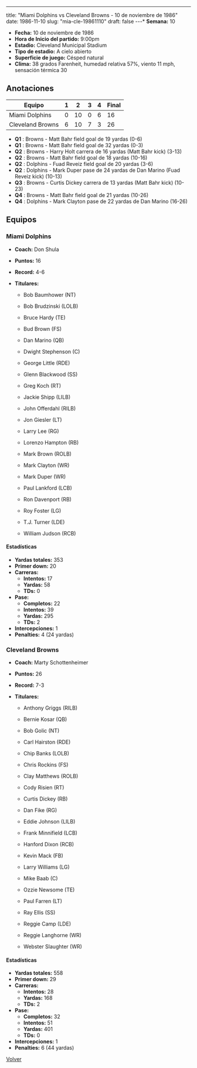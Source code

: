 ---
title: "Miami Dolphins vs Cleveland Browns - 10 de noviembre de 1986"
date: 1986-11-10
slug: "mia-cle-19861110"
draft: false
---* **Semana:** 10
* **Fecha:** 10 de noviembre de 1986
* **Hora de Inicio del partido:** 9:00pm
* **Estadio:** Cleveland Municipal Stadium
* **Tipo de estadio:** A cielo abierto
* **Superficie de juego:** Césped natural
* **Clima:** 38 grados Farenheit, humedad relativa 57%, viento 11 mph, sensación térmica 30




## Anotaciones
| Equipo | 1 | 2 | 3 | 4 | Final |
|--------|---|---|---|---|-------|
| Miami Dolphins  | 0 | 10 | 0 | 6  | 16 |
| Cleveland Browns  | 6 | 10 | 7 | 3  | 26 |
* **Q1** : Browns - Matt Bahr field goal de 19 yardas (0-6)
* **Q1** : Browns - Matt Bahr field goal de 32 yardas (0-3)
* **Q2** : Browns - Harry Holt carrera de 16 yardas (Matt Bahr kick) (3-13)
* **Q2** : Browns - Matt Bahr field goal de 18 yardas (10-16)
* **Q2** : Dolphins - Fuad Reveiz field goal de 20 yardas (3-6)
* **Q2** : Dolphins - Mark Duper pase de 24 yardas de Dan Marino (Fuad Reveiz kick) (10-13)
* **Q3** : Browns - Curtis Dickey carrera de 13 yardas (Matt Bahr kick) (10-23)
* **Q4** : Browns - Matt Bahr field goal de 21 yardas (10-26)
* **Q4** : Dolphins - Mark Clayton pase de 22 yardas de Dan Marino (16-26)


## Equipos


### Miami Dolphins
* **Coach:** Don Shula
* **Puntos:** 16
* **Record:** 4-6
* **Titulares:** 

  * Bob Baumhower (NT) 

  * Bob Brudzinski (LOLB) 

  * Bruce Hardy (TE) 

  * Bud Brown (FS) 

  * Dan Marino (QB) 

  * Dwight Stephenson (C) 

  * George Little (RDE) 

  * Glenn Blackwood (SS) 

  * Greg Koch (RT) 

  * Jackie Shipp (LILB) 

  * John Offerdahl (RILB) 

  * Jon Giesler (LT) 

  * Larry Lee (RG) 

  * Lorenzo Hampton (RB) 

  * Mark Brown (ROLB) 

  * Mark Clayton (WR) 

  * Mark Duper (WR) 

  * Paul Lankford (LCB) 

  * Ron Davenport (RB) 

  * Roy Foster (LG) 

  * T.J. Turner (LDE) 

  * William Judson (RCB) 

#### Estadísticas
* **Yardas totales:** 353
* **Primer down:** 20
* **Carreras:**
  * **Intentos:** 17
  * **Yardas:** 58
  * **TDs:** 0
* **Pase:**
  * **Completos:** 22
  * **Intentos:** 39
  * **Yardas:** 295
  * **TDs:** 2
* **Intercepciones:** 1
* **Penalties:** 4 (24 yardas)

### Cleveland Browns
* **Coach:** Marty Schottenheimer
* **Puntos:** 26
* **Record:** 7-3
* **Titulares:** 

  * Anthony Griggs (RILB) 

  * Bernie Kosar (QB) 

  * Bob Golic (NT) 

  * Carl Hairston (RDE) 

  * Chip Banks (LOLB) 

  * Chris Rockins (FS) 

  * Clay Matthews (ROLB) 

  * Cody Risien (RT) 

  * Curtis Dickey (RB) 

  * Dan Fike (RG) 

  * Eddie Johnson (LILB) 

  * Frank Minnifield (LCB) 

  * Hanford Dixon (RCB) 

  * Kevin Mack (FB) 

  * Larry Williams (LG) 

  * Mike Baab (C) 

  * Ozzie Newsome (TE) 

  * Paul Farren (LT) 

  * Ray Ellis (SS) 

  * Reggie Camp (LDE) 

  * Reggie Langhorne (WR) 

  * Webster Slaughter (WR) 

#### Estadísticas
* **Yardas totales:** 558
* **Primer down:** 29
* **Carreras:**
  * **Intentos:** 28
  * **Yardas:** 168
  * **TDs:** 2
* **Pase:**
  * **Completos:** 32
  * **Intentos:** 51
  * **Yardas:** 401
  * **TDs:** 0
* **Intercepciones:** 1
* **Penalties:** 6 (44 yardas)


[Volver](/historia/1986)
